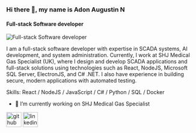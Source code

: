 
### Hi there 👋, my name is Adon Augustin N
#### Full-stack Software developer
![Full-stack Software developer](https://media.licdn.com/dms/image/v2/D5603AQFFTsEq5pTBpg/profile-displayphoto-shrink_100_100/profile-displayphoto-shrink_100_100/0/1705481134856?e=1732752000&v=beta&t=ppfjoCH8iFVByeNyvmyGQY0zBwVVFuFRK-49Wy7uFXE)

I am a full-stack software developer with expertise in SCADA systems, AI development, and system administration. Currently, I work at SHJ Medical Gas Specialist (UK), where I design and develop SCADA applications and full-stack solutions using technologies such as React, NodeJS, Microsoft SQL Server, ElectronJS, and C# .NET. I also have experience in building secure, modern applications with automated testing.

Skills: React / NodeJS / JavaScript / C# /  Python /  SQL / Docker

- 🔭 I’m currently working on SHJ Medical Gas Specialist 




[<img src='https://cdn.jsdelivr.net/npm/simple-icons@3.0.1/icons/github.svg' alt='github' height='40'>](https://github.com/adonaugustin)  [<img src='https://cdn.jsdelivr.net/npm/simple-icons@3.0.1/icons/linkedin.svg' alt='linkedin' height='40'>](https://www.linkedin.com/in/adon-augustin-n-9a5a90125/)  

